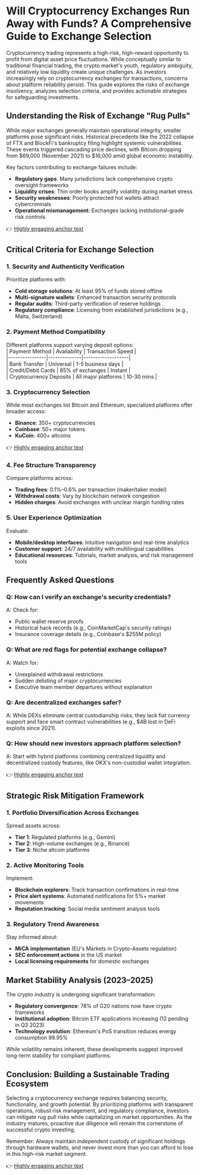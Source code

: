 # Will Cryptocurrency Exchanges Run Away with Funds? A Comprehensive Guide to Exchange Selection  

Cryptocurrency trading represents a high-risk, high-reward opportunity to profit from digital asset price fluctuations. While conceptually similar to traditional financial trading, the crypto market's youth, regulatory ambiguity, and relatively low liquidity create unique challenges. As investors increasingly rely on cryptocurrency exchanges for transactions, concerns about platform reliability persist. This guide explores the risks of exchange insolvency, analyzes selection criteria, and provides actionable strategies for safeguarding investments.  

## Understanding the Risk of Exchange "Rug Pulls"  

While major exchanges generally maintain operational integrity, smaller platforms pose significant risks. Historical precedents like the 2022 collapse of FTX and BlockFi's bankruptcy filing highlight systemic vulnerabilities. These events triggered cascading price declines, with Bitcoin dropping from $69,000 (November 2021) to $16,000 amid global economic instability.  

Key factors contributing to exchange failures include:  
- **Regulatory gaps**: Many jurisdictions lack comprehensive crypto oversight frameworks  
- **Liquidity crises**: Thin order books amplify volatility during market stress  
- **Security weaknesses**: Poorly protected hot wallets attract cybercriminals  
- **Operational mismanagement**: Exchanges lacking institutional-grade risk controls  

👉 [Highly engaging anchor text](https://bit.ly/okx-bonus)  

## Critical Criteria for Exchange Selection  

### 1. Security and Authenticity Verification  
Prioritize platforms with:  
- **Cold storage solutions**: At least 95% of funds stored offline  
- **Multi-signature wallets**: Enhanced transaction security protocols  
- **Regular audits**: Third-party verification of reserve holdings  
- **Regulatory compliance**: Licensing from established jurisdictions (e.g., Malta, Switzerland)  

### 2. Payment Method Compatibility  
Different platforms support varying deposit options:  
| Payment Method | Availability | Transaction Speed |  
|----------------|--------------|-------------------|  
| Bank Transfer  | Universal    | 1-5 business days |  
| Credit/Debit Cards | 85% of exchanges | Instant |  
| Cryptocurrency Deposits | All major platforms | 10-30 mins |  

### 3. Cryptocurrency Selection  
While most exchanges list Bitcoin and Ethereum, specialized platforms offer broader access:  
- **Binance**: 350+ cryptocurrencies  
- **Coinbase**: 50+ major tokens  
- **KuCoin**: 400+ altcoins  

👉 [Highly engaging anchor text](https://bit.ly/okx-bonus)  

### 4. Fee Structure Transparency  
Compare platforms across:  
- **Trading fees**: 0.1%–0.6% per transaction (maker/taker model)  
- **Withdrawal costs**: Vary by blockchain network congestion  
- **Hidden charges**: Avoid exchanges with unclear margin funding rates  

### 5. User Experience Optimization  
Evaluate:  
- **Mobile/desktop interfaces**: Intuitive navigation and real-time analytics  
- **Customer support**: 24/7 availability with multilingual capabilities  
- **Educational resources**: Tutorials, market analysis, and risk management tools  

## Frequently Asked Questions  

### Q: How can I verify an exchange's security credentials?  
A: Check for:  
- Public wallet reserve proofs  
- Historical hack records (e.g., CoinMarketCap's security ratings)  
- Insurance coverage details (e.g., Coinbase's $255M policy)  

### Q: What are red flags for potential exchange collapse?  
A: Watch for:  
- Unexplained withdrawal restrictions  
- Sudden delisting of major cryptocurrencies  
- Executive team member departures without explanation  

### Q: Are decentralized exchanges safer?  
A: While DEXs eliminate central custodianship risks, they lack fiat currency support and face smart contract vulnerabilities (e.g., $4B lost in DeFi exploits since 2021).  

### Q: How should new investors approach platform selection?  
A: Start with hybrid platforms combining centralized liquidity and decentralized custody features, like OKX's non-custodial wallet integration.  

👉 [Highly engaging anchor text](https://bit.ly/okx-bonus)  

## Strategic Risk Mitigation Framework  

### 1. Portfolio Diversification Across Exchanges  
Spread assets across:  
- **Tier 1**: Regulated platforms (e.g., Gemini)  
- **Tier 2**: High-volume exchanges (e.g., Binance)  
- **Tier 3**: Niche altcoin platforms  

### 2. Active Monitoring Tools  
Implement:  
- **Blockchain explorers**: Track transaction confirmations in real-time  
- **Price alert systems**: Automated notifications for 5%+ market movements  
- **Reputation tracking**: Social media sentiment analysis tools  

### 3. Regulatory Trend Awareness  
Stay informed about:  
- **MiCA implementation** (EU's Markets in Crypto-Assets regulation)  
- **SEC enforcement actions** in the US market  
- **Local licensing requirements** for domestic exchanges  

## Market Stability Analysis (2023–2025)  

The crypto industry is undergoing significant transformation:  
- **Regulatory convergence**: 78% of G20 nations now have crypto frameworks  
- **Institutional adoption**: Bitcoin ETF applications increasing (12 pending in Q3 2023)  
- **Technology evolution**: Ethereum's PoS transition reduces energy consumption 99.95%  

While volatility remains inherent, these developments suggest improved long-term stability for compliant platforms.  

## Conclusion: Building a Sustainable Trading Ecosystem  

Selecting a cryptocurrency exchange requires balancing security, functionality, and growth potential. By prioritizing platforms with transparent operations, robust risk management, and regulatory compliance, investors can mitigate rug pull risks while capitalizing on market opportunities. As the industry matures, proactive due diligence will remain the cornerstone of successful crypto investing.  

Remember: Always maintain independent custody of significant holdings through hardware wallets, and never invest more than you can afford to lose in this high-risk market segment.  

👉 [Highly engaging anchor text](https://bit.ly/okx-bonus)